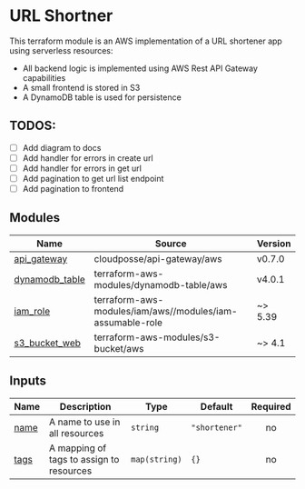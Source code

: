 # URL Shortner

This terraform module is an AWS implementation of a URL shortener app using serverless resources:

- All backend logic is implemented using AWS Rest API Gateway capabilities
- A small frontend is stored in S3
- A DynamoDB table is used for persistence

## TODOS:

- [ ] Add diagram to docs
- [ ] Add handler for errors in create url
- [ ] Add handler for errors in get url
- [ ] Add pagination to get url list endpoint
- [ ] Add pagination to frontend

<!-- BEGIN_TF_DOCS -->


## Modules

| Name | Source | Version |
|------|--------|---------|
| <a name="module_api_gateway"></a> [api_gateway](#module_api_gateway) | cloudposse/api-gateway/aws | v0.7.0 |
| <a name="module_dynamodb_table"></a> [dynamodb_table](#module_dynamodb_table) | terraform-aws-modules/dynamodb-table/aws | v4.0.1 |
| <a name="module_iam_role"></a> [iam_role](#module_iam_role) | terraform-aws-modules/iam/aws//modules/iam-assumable-role | ~> 5.39 |
| <a name="module_s3_bucket_web"></a> [s3_bucket_web](#module_s3_bucket_web) | terraform-aws-modules/s3-bucket/aws | ~> 4.1 |

## Inputs

| Name | Description | Type | Default | Required |
|------|-------------|------|---------|:--------:|
| <a name="input_name"></a> [name](#input_name) | A name to use in all resources | `string` | `"shortener"` | no |
| <a name="input_tags"></a> [tags](#input_tags) | A mapping of tags to assign to resources | `map(string)` | `{}` | no |


<!-- END_TF_DOCS -->